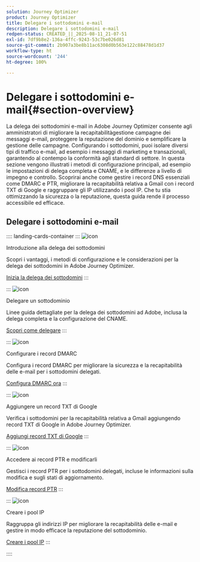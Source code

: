```yaml
---
solution: Journey Optimizer
product: Journey Optimizer
title: Delegare i sottodomini e-mail
description: Delegare i sottodomini e-mail
redpen-status: CREATED_||_2025-08-11_21-07-51
exl-id: 7df9b8e2-136a-4ffc-9243-53c7be026d81
source-git-commit: 2b907a3be8b11ac6308d0b563e122c88478d1d37
workflow-type: ht
source-wordcount: '244'
ht-degree: 100%

---
```


# Delegare i sottodomini e-mail{#section-overview}

La delega dei sottodomini e-mail in Adobe Journey Optimizer consente agli amministratori di migliorare la recapitabilitàgestione campagne dei messaggi e-mail, proteggere la reputazione del dominio e semplificare la gestione delle campagne. Configurando i sottodomini, puoi isolare diversi tipi di traffico e-mail, ad esempio i messaggi di marketing e transazionali, garantendo al contempo la conformità agli standard di settore. In questa sezione vengono illustrati i metodi di configurazione principali, ad esempio le impostazioni di delega completa e CNAME, e le differenze a livello di impegno e controllo. Scoprirai anche come gestire i record DNS essenziali come DMARC e PTR, migliorare la recapitabilità relativa a Gmail con i record TXT di Google e raggruppare gli IP utilizzando i pool IP. Che tu stia ottimizzando la sicurezza o la reputazione, questa guida rende il processo accessibile ed efficace.

## Delegare i sottodomini e-mail

:::: landing-cards-container
:::
![icon](https://cdn.experienceleague.adobe.com/icons/circle-play.svg?lang=it)

Introduzione alla delega dei sottodomini

Scopri i vantaggi, i metodi di configurazione e le considerazioni per la delega dei sottodomini in Adobe Journey Optimizer.

[Inizia la delega dei sottodomini](../using/configuration/about-subdomain-delegation.md)
:::

:::
![icon](https://cdn.experienceleague.adobe.com/icons/gear.svg?lang=it)

Delegare un sottodominio

Linee guida dettagliate per la delega dei sottodomini ad Adobe, inclusa la delega completa e la configurazione del CNAME.

[Scopri come delegare](../using/configuration/delegate-subdomain.md)
:::

:::
![icon](https://cdn.experienceleague.adobe.com/icons/shield-halved.svg?lang=it)

Configurare i record DMARC

Configura i record DMARC per migliorare la sicurezza e la recapitabilità delle e-mail per i sottodomini delegati.

[Configura DMARC ora](../using/configuration/dmarc-record.md)
:::

:::
![icon](https://cdn.experienceleague.adobe.com/icons/bullseye.svg?lang=it)

Aggiungere un record TXT di Google

Verifica i sottodomini per la recapitabilità relativa a Gmail aggiungendo record TXT di Google in Adobe Journey Optimizer.

[Aggiungi record TXT di Google](../using/configuration/google-txt.md)
:::

:::
![icon](https://cdn.experienceleague.adobe.com/icons/code-branch.svg?lang=it)

Accedere ai record PTR e modificarli

Gestisci i record PTR per i sottodomini delegati, incluse le informazioni sulla modifica e sugli stati di aggiornamento.

[Modifica record PTR](../using/configuration/ptr-records.md)
:::

:::
![icon](https://cdn.experienceleague.adobe.com/icons/list-check.svg?lang=it)

Creare i pool IP

Raggruppa gli indirizzi IP per migliorare la recapitabilità delle e-mail e gestire in modo efficace la reputazione del sottodominio.

[Creare i pool IP](../using/configuration/ip-pools.md)
:::

::::
